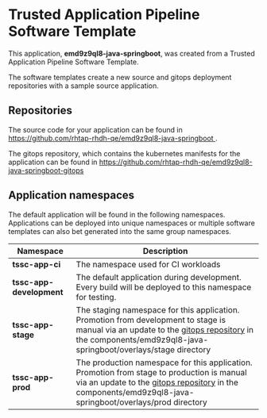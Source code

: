 # Trusted Application Pipeline Software Template

This application, **emd9z9ql8-java-springboot**, was created from a Trusted Application Pipeline Software Template.

The software templates create a new source and gitops deployment repositories with a sample source application. 

## Repositories

The source code for your application can be found in [https://github.com/rhtap-rhdh-qe/emd9z9ql8-java-springboot ](https://github.com/rhtap-rhdh-qe/emd9z9ql8-java-springboot ).
 
The gitops repository, which contains the kubernetes manifests for the application can be found in 
[https://github.com/rhtap-rhdh-qe/emd9z9ql8-java-springboot-gitops ](https://github.com/rhtap-rhdh-qe/emd9z9ql8-java-springboot-gitops ) 

## Application namespaces 

The default application will be found in the following namespaces. Applications can be deployed into unique namespaces or multiple software templates can also bet generated into the same group namespaces.  

|  Namespace   |  Description   |  
| -------- | -------- |
| **tssc-app-ci** | The namespace used for CI workloads |
| **tssc-app-development** | The default application during development. Every build will be deployed to this namespace for testing. |
| **tssc-app-stage** | The staging namespace for this application. Promotion from development to stage is manual via an update to the [gitops repository](https://github.com/rhtap-rhdh-qe/emd9z9ql8-java-springboot-gitops ) in the components/emd9z9ql8-java-springboot/overlays/stage directory |
| **tssc-app-prod** | The production namespace for this application. Promotion from stage to production is manual via an update to the [gitops repository](https://github.com/rhtap-rhdh-qe/emd9z9ql8-java-springboot-gitops ) in the components/emd9z9ql8-java-springboot/overlays/prod directory |